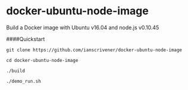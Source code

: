 # docker-ubuntu-node-image
Build a Docker image with Ubuntu v16.04 and node.js v0.10.45



####Quickstart
```
git clone https://github.com/ianscrivener/docker-ubuntu-node-image
 
cd docker-ubuntu-node-image

./build

./demo_run.sh
```

